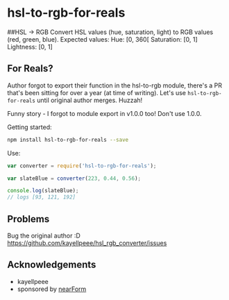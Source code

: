 # hsl-to-rgb-for-reals

##HSL -> RGB
Convert HSL values (hue, saturation, light) to RGB values (red, green, blue). 
Expected values:
Hue: [0, 360[
Saturation: [0, 1]
Lightness: [0, 1]

## For Reals?
Author forgot to export their function in the hsl-to-rgb module,
there's a PR that's been sitting for over a year (at time of writing).
Let's use `hsl-to-rgb-for-reals` until original author merges. Huzzah!

Funny story - I forgot to module export in v1.0.0 too! Don't use 1.0.0.

Getting started:

```sh
npm install hsl-to-rgb-for-reals --save
```

Use:

```js
var converter = require('hsl-to-rgb-for-reals');

var slateBlue = converter(223, 0.44, 0.56);

console.log(slateBlue);
// logs [93, 121, 192]
```


## Problems

Bug the original author :D 
<https://github.com/kayellpeee/hsl_rgb_converter/issues>

## Acknowledgements

* kayellpeee
* sponsored by [nearForm](http://nearform.com)
